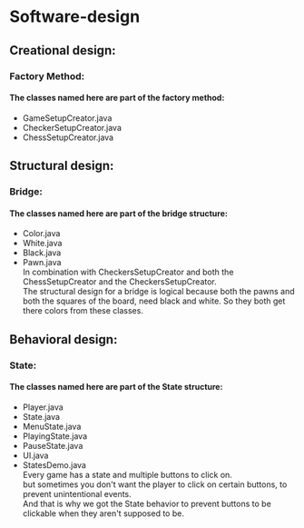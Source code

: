 # Software-design
## Creational design: 
### Factory Method: 
#### The classes named here are part of the factory method:
- GameSetupCreator.java
- CheckerSetupCreator.java
- ChessSetupCreator.java

## Structural design:
### Bridge:
#### The classes named here are part of the bridge structure:
- Color.java
- White.java
- Black.java 
- Pawn.java
<br>In combination with CheckersSetupCreator and both the ChessSetupCreator and the CheckersSetupCreator.
<br>The structural design for a bridge is logical because both the pawns and both the squares of the board, need black and white. So they both get there colors from these classes.

## Behavioral design:
### State:
#### The classes named here are part of the State structure:
- Player.java
- State.java
- MenuState.java
- PlayingState.java
- PauseState.java
- UI.java
- StatesDemo.java
<br> Every game has a state and multiple buttons to click on.
<br> but sometimes you don't want the player to click on certain buttons, to prevent unintentional events.
<br> And that is why we got the State behavior to prevent buttons to be clickable when they aren't supposed to be.